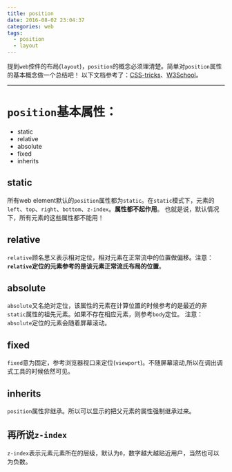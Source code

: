 ```yaml
---
title: position
date: 2016-08-02 23:04:37
categories: web
tags: 
  - position 
  - layout
---
```


提到`web`控件的布局(`layout`)，`position`的概念必须理清楚。简单对`position`属性的基本概念做一个总结吧！
以下文档参考了：[CSS-tricks](https://css-tricks.com/almanac/properties/p/position/)、[W3School](http://www.w3schools.com/css/css_positioning.asp)。

---

# `position`基本属性：

- static
- relative
- absolute
- fixed
- inherits

## static

所有web element默认的`position`属性都为`static`。在`static`模式下，元素的`left`、`top`、`right`、`bottom`、`z-index`。**属性都不起作用**。
也就是说，默认情况下，所有元素的这些属性都不能用！


## relative

`relative`顾名思义表示相对定位，相对元素在正常流中的位置做偏移。注意：**`relative`定位的元素参考的是该元素正常流氏布局的位置**。


## absolute

`absolute`又名绝对定位，该属性的元素在计算位置的时候参考的是最近的非`static`属性的祖先元素。如果不存在相应元素，则参考`body`定位。
注意：`absolute`定位的元素会随着屏幕滚动。


## fixed

`fixed`意为固定，参考浏览器视口来定位(`viewport`)。不随屏幕滚动,所以在调出调式工具的时候依然可见。


## inherits

`position`属性非继承。所以可以显示的把父元素的属性强制继承过来。



## 再所说`z-index`

`z-index`表示元素元素所在的层级，默认为`0`，数字越大越贴近用户，当然也可以为负数。